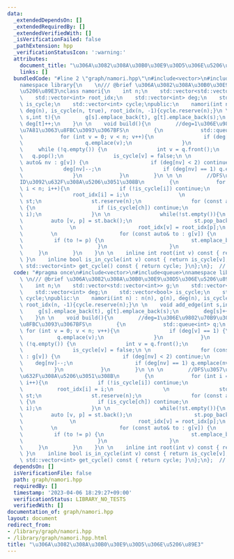 ```yaml
---
data:
  _extendedDependsOn: []
  _extendedRequiredBy: []
  _extendedVerifiedWith: []
  _isVerificationFailed: false
  _pathExtension: hpp
  _verificationStatusIcon: ':warning:'
  attributes:
    document_title: "\u306A\u3082\u308A\u30B0\u30E9\u30D5\u306E\u5206\u89E3"
    links: []
  bundledCode: "#line 2 \"graph/namori.hpp\"\n#include<vector>\n#include<queue>\n\
    namespace library{\n    \n/// @brief \u306A\u3082\u308A\u30B0\u30E9\u30D5\u306E\
    \u5206\u89E3\nclass namori{\n    int n;\n    std::vector<std::vector<int>> g;\n\
    \    std::vector<int> root_idx;\n    std::vector<int> deg;\n    std::vector<bool>\
    \ is_cycle;\n    std::vector<int> cycle;\npublic:\n    namori(int n) : n(n), g(n),\
    \ deg(n), is_cycle(n, true), root_idx(n, -1){cycle.reserve(n);}\n \n    void add_edge(int\
    \ s,int t){\n        g[s].emplace_back(t), g[t].emplace_back(s);\n        deg[s]++,\
    \ deg[t]++;\n    }\n \n    void build(){\n        //deg=1\u306E\u9802\u70B9\u3092\
    \u7A81\u3063\u8FBC\u3093\u3067BFS\n        {\n            std::queue<int> q;\n\
    \            for (int v = 0; v < n; v++){\n                if (deg[v] == 1) {\n\
    \                    q.emplace(v);\n                }\n            }\n       \
    \     while (!q.empty()) {\n                int v = q.front();\n             \
    \   q.pop();\n                is_cycle[v] = false;\n \n                for (const\
    \ auto& nv : g[v]) {\n                    if (deg[nv] < 2) continue;\n       \
    \             deg[nv]--;\n                    if (deg[nv] == 1) q.emplace(nv);\n\
    \                }\n            }\n        }\n \n \n        //DFS\u3057\u3066\
    ID\u3092\u632F\u308A\u5206\u3051\u308B\n        {\n            for (int i = 0;\
    \ i < n; i++){\n                if (!is_cycle[i]) continue;\n                \n\
    \                root_idx[i] = i;\n                \n                std::vector<std::pair<int,int>>\
    \ st;\n                st.reserve(n);\n                for (const auto& ch : g[i])\
    \ {\n                    if (is_cycle[ch]) continue;\n                    st.emplace_back(ch,\
    \ i);\n                }\n \n                while(!st.empty()){\n           \
    \         auto [v, p] = st.back();\n                    st.pop_back();\n     \
    \               \n                    root_idx[v] = root_idx[p];\n           \
    \         \n                    for (const auto& to : g[v]) {\n              \
    \          if (to != p) {\n                            st.emplace_back(to, v);\n\
    \                        }\n                    }\n                }\n       \
    \     }\n        }\n    }\n \n    inline int root(int v) const { return root_idx[v];\
    \ }\n    inline bool is_in_cycle(int v) const { return is_cycle[v]; }\n    inline\
    \ std::vector<int> get_cycle() const { return cycle; }\n};\n};  // namespace library\n"
  code: "#pragma once\n#include<vector>\n#include<queue>\nnamespace library{\n   \
    \ \n/// @brief \u306A\u3082\u308A\u30B0\u30E9\u30D5\u306E\u5206\u89E3\nclass namori{\n\
    \    int n;\n    std::vector<std::vector<int>> g;\n    std::vector<int> root_idx;\n\
    \    std::vector<int> deg;\n    std::vector<bool> is_cycle;\n    std::vector<int>\
    \ cycle;\npublic:\n    namori(int n) : n(n), g(n), deg(n), is_cycle(n, true),\
    \ root_idx(n, -1){cycle.reserve(n);}\n \n    void add_edge(int s,int t){\n   \
    \     g[s].emplace_back(t), g[t].emplace_back(s);\n        deg[s]++, deg[t]++;\n\
    \    }\n \n    void build(){\n        //deg=1\u306E\u9802\u70B9\u3092\u7A81\u3063\
    \u8FBC\u3093\u3067BFS\n        {\n            std::queue<int> q;\n           \
    \ for (int v = 0; v < n; v++){\n                if (deg[v] == 1) {\n         \
    \           q.emplace(v);\n                }\n            }\n            while\
    \ (!q.empty()) {\n                int v = q.front();\n                q.pop();\n\
    \                is_cycle[v] = false;\n \n                for (const auto& nv\
    \ : g[v]) {\n                    if (deg[nv] < 2) continue;\n                \
    \    deg[nv]--;\n                    if (deg[nv] == 1) q.emplace(nv);\n      \
    \          }\n            }\n        }\n \n \n        //DFS\u3057\u3066ID\u3092\
    \u632F\u308A\u5206\u3051\u308B\n        {\n            for (int i = 0; i < n;\
    \ i++){\n                if (!is_cycle[i]) continue;\n                \n     \
    \           root_idx[i] = i;\n                \n                std::vector<std::pair<int,int>>\
    \ st;\n                st.reserve(n);\n                for (const auto& ch : g[i])\
    \ {\n                    if (is_cycle[ch]) continue;\n                    st.emplace_back(ch,\
    \ i);\n                }\n \n                while(!st.empty()){\n           \
    \         auto [v, p] = st.back();\n                    st.pop_back();\n     \
    \               \n                    root_idx[v] = root_idx[p];\n           \
    \         \n                    for (const auto& to : g[v]) {\n              \
    \          if (to != p) {\n                            st.emplace_back(to, v);\n\
    \                        }\n                    }\n                }\n       \
    \     }\n        }\n    }\n \n    inline int root(int v) const { return root_idx[v];\
    \ }\n    inline bool is_in_cycle(int v) const { return is_cycle[v]; }\n    inline\
    \ std::vector<int> get_cycle() const { return cycle; }\n};\n};  // namespace library\n"
  dependsOn: []
  isVerificationFile: false
  path: graph/namori.hpp
  requiredBy: []
  timestamp: '2023-04-06 18:29:27+09:00'
  verificationStatus: LIBRARY_NO_TESTS
  verifiedWith: []
documentation_of: graph/namori.hpp
layout: document
redirect_from:
- /library/graph/namori.hpp
- /library/graph/namori.hpp.html
title: "\u306A\u3082\u308A\u30B0\u30E9\u30D5\u306E\u5206\u89E3"
---
```

